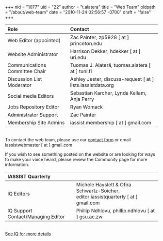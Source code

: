 +++
nid = "1077"
uid = "22"
author = "t.alatera"
title = "Web Team"
oldpath = "/about/web-team"
date = "2010-11-24 02:56:57 -0700"
draft = "false"
+++

|Role|Contact|
|:---|:---|
|Web Editor (appointed)		|Zac Painter, zp5928 [ at ] princeton.edu |
|Website Administrator 		|Harrison Dekker, hdekker [ at ] uri.edu||
|Communications Committee Chair	|Tuomas J. Alaterä, tuomas.alatera [ at ] tuni.fi|
|Discussion List Moderator	|Ashley Jester, discuss-request [ at ] lists.iassistdata.org  |
|Social media Editors		|Sebastian Karcher, Lynda Kellam, Anja Perry|
|Jobs Repository Editor		|Ryan Womack |
|Administrator Support		|Zac Painter |
|Membership Site Admins		|iassist.membership [ at ] gmail.com|

<!--
|iBlog Editor 				|Robin Rice, r.rice [ at ] ed.ac.uk|
|Mentorship pages			|-|
|Section Editor: About		|Tuomas J. Alaterä |
|Section Editor: Conferences|Chiu-Chuang (Lu) Chou |
|Section Editor: Resources	|Minglu Wang |
|Section Editor: Community	|Jen Darragh  |
-->

<br />To contact the web team, please use our [contact form](/contact) or email iassistwebmaster [ at ] gmail.com

If you wish to see something posted on the website or are looking for ways to make your voice heard, please review the Community page for more information.


|IASSIST Quarterly||
|:---|:---|
|IQ Editors				|Michele Hayslett & Ofira Schwartz-Soicher,<br />editor.iassistquarterly [ at ] gmail.com  |
|IQ Support Contact/Managing Editor| Phillip Ndhlovu, phillip.ndhlovu [ at ] gsu.ac.zw  |

<br />[See IQ for more details <span class="fas fa-external-link-alt"></span>](https://www.iassistquarterly.com/index.php/iassist/about/contact)


